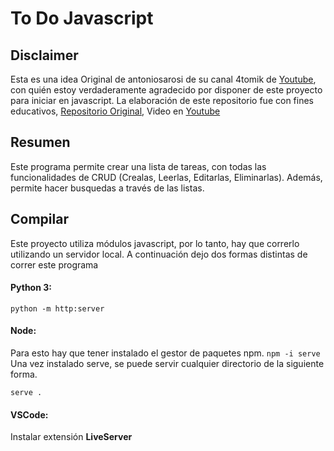 # To Do Javascript


## Disclaimer
 Esta es una idea Original de antoniosarosi de su canal 4tomik de [Youtube](https://www.youtube.com/channel/UCu4sjnUnlB9KuGXvbs8f8ug), con quién estoy verdaderamente agradecido por disponer de este proyecto para iniciar en javascript. La elaboración de este repositorio fue con fines educativos, [Repositorio Original](https://github.com/4tomik/JSTodoList), Video en [Youtube](https://www.youtube.com/watch?v=CSWnqdhN5vk)

## Resumen
Este programa permite crear una lista de tareas, con todas las funcionalidades de CRUD (Crealas, Leerlas, Editarlas, Eliminarlas). Además, permite hacer busquedas a través de las listas.

## Compilar
Este proyecto utiliza módulos javascript, por lo tanto, hay que correrlo utilizando un servidor local. A continuación dejo dos formas distintas de correr este programa
#### Python 3:
`python -m http:server`

#### Node:
Para esto hay que tener instalado el gestor de paquetes npm.
`npm -i serve`
Una vez instalado serve, se puede servir cualquier directorio de la siguiente forma.
```
serve .
```
#### VSCode:
Instalar extensión **LiveServer**



